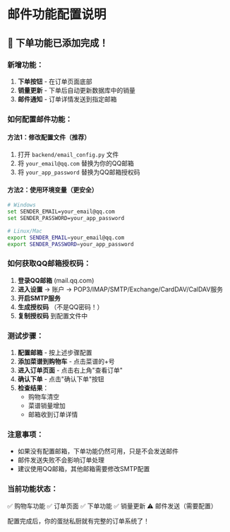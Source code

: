 # 邮件功能配置说明

## 🎉 下单功能已添加完成！

### 新增功能：
1. **下单按钮** - 在订单页面底部
2. **销量更新** - 下单后自动更新数据库中的销量
3. **邮件通知** - 订单详情发送到指定邮箱

### 如何配置邮件功能：

#### 方法1：修改配置文件（推荐）
1. 打开 `backend/email_config.py` 文件
2. 将 `your_email@qq.com` 替换为你的QQ邮箱
3. 将 `your_app_password` 替换为QQ邮箱授权码

#### 方法2：使用环境变量（更安全）
```bash
# Windows
set SENDER_EMAIL=your_email@qq.com
set SENDER_PASSWORD=your_app_password

# Linux/Mac
export SENDER_EMAIL=your_email@qq.com
export SENDER_PASSWORD=your_app_password
```

### 如何获取QQ邮箱授权码：

1. **登录QQ邮箱** (mail.qq.com)
2. **进入设置** → 账户 → POP3/IMAP/SMTP/Exchange/CardDAV/CalDAV服务
3. **开启SMTP服务**
4. **生成授权码** （不是QQ密码！）
5. **复制授权码** 到配置文件中

### 测试步骤：

1. **配置邮箱** - 按上述步骤配置
2. **添加菜谱到购物车** - 点击菜谱的+号
3. **进入订单页面** - 点击右上角"查看订单"
4. **确认下单** - 点击"确认下单"按钮
5. **检查结果**：
   - 购物车清空
   - 菜谱销量增加
   - 邮箱收到订单详情

### 注意事项：

- 如果没有配置邮箱，下单功能仍然可用，只是不会发送邮件
- 邮件发送失败不会影响订单处理
- 建议使用QQ邮箱，其他邮箱需要修改SMTP配置

### 当前功能状态：
✅ 购物车功能
✅ 订单页面
✅ 下单功能
✅ 销量更新
⚠️ 邮件发送（需要配置）

配置完成后，你的蛋挞私厨就有完整的订单系统了！
